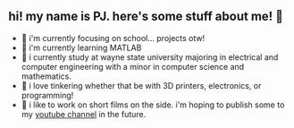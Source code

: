 ## hi! my name is PJ. here's some stuff about me! 👋
- 🔭 i'm currently focusing on school... projects otw!
- 🌱 i'm currently learning MATLAB
- 🏫 i currently study at wayne state university majoring in electrical and computer engineering with a minor in computer science and mathematics.
- 🔨 i love tinkering whether that be with 3D printers, electronics, or programming!
- 🎥 i like to work on short films on the side. i'm hoping to publish some to my <a target="_blank" href="https://www.youtube.com/channel/UC2hlN8nkIE6jQl7qLvJFRNA">youtube channel</a> in the future.

